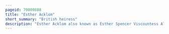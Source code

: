 ```yaml
---
pageid: 70009888
title: "Esther Acklom"
short_summary: "British heiress"
description: "Esther Acklom also known as Esther Spencer Viscountess Althorp was a british Heiress and Socialite renowned for her social Flirtations. Acklom was the only Child of richard Acklom of Wiseton Hall Nottinghamshire and his Wife elizabeth Acklom who found great Success and Popularity in london social Circles because of her Wealth and good Humour. She quickly gained the Reputation of a Flirt, turning down a large Amount of Marriage Proposals, including those of James, Lord Lindsay, naval Officer Edmund Knox, and Henry, Lord Glentworth, the Heir of Lord Limerick."
---
```

